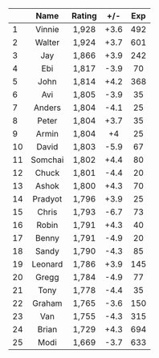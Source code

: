 | |Name|Rating|+/-|Exp|
|-|:--:|:----:|:-:|:-:|
|1|Vinnie|1,928|+3.6|492|
|2|Walter|1,924|+3.7|601|
|3|Jay|1,866|+3.9|242|
|4|Ebi|1,817|-3.9|70|
|5|John|1,814|+4.2|368|
|6|Avi|1,805|-3.9|35|
|7|Anders|1,804|-4.1|25|
|8|Peter|1,804|+3.7|35|
|9|Armin|1,804|+4|25|
|10|David|1,803|-5.9|67|
|11|Somchai|1,802|+4.4|80|
|12|Chuck|1,801|-4.4|20|
|13|Ashok|1,800|+4.3|70|
|14|Pradyot|1,796|+3.9|25|
|15|Chris|1,793|-6.7|73|
|16|Robin|1,791|+4.3|40|
|17|Benny|1,791|-4.9|20|
|18|Sandy|1,790|-4.3|85|
|19|Leonard|1,786|+3.9|145|
|20|Gregg|1,784|-4.9|77|
|21|Tony|1,778|-4.4|35|
|22|Graham|1,765|-3.6|150|
|23|Van|1,755|-4.3|315|
|24|Brian|1,729|+4.3|694|
|25|Modi|1,669|-3.7|633|

